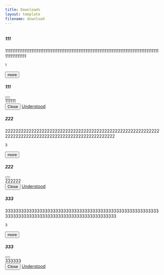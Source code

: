 ```yaml
---
title: Downloads
layout: template
filename: download
--- 
```

<title>Downloads</title>
<div class="card mb-0">
  <div class="row g-0">
    <div class="col-md-3">
      <img src="static/img/1.gif" class="img-fluid rounded-start" alt="">
    </div>
    <div class="col-md-5">
      <div class="card-body">
        <h5 class="card-title">111</h5>
        <p class="card-text">1111111111111111111111111111111111111111111111111111111111111111111111111111111111111111111111111111</p>
        <p class="card-text"><small class="text-muted">1</small></p>
		<button type="button" class="btn btn-info" data-bs-toggle="modal" data-bs-target="#staticBackdrop1">more</button>
		<div class="modal fade modal-dialog modal-lg modal-dialog-centered modal-dialog-scrollable" id="staticBackdrop1" data-bs-backdrop="static" data-bs-keyboard="false" tabindex="-1" aria-labelledby="staticBackdropLabel" aria-hidden="true">
		  <div class="modal-dialog">
			<div class="modal-content">
			  <div class="modal-header">
				<h5 class="modal-title" id="staticBackdropLabel">111</h5>
				<button type="button" class="btn-close" data-bs-dismiss="modal" aria-label="Close"></button>
			  </div>
			  <div class="modal-body">
				111111
			  </div>
			  <div class="modal-footer">
				<button type="button" class="btn btn-secondary" data-bs-dismiss="modal">Close</button>
				<a class="btn btn-info" href="#" role="button">Understood</a>
			  </div>
			</div>
		  </div>
		</div>
      </div>
    </div>
  </div>
</div>
<div class="card mb-0">
  <div class="row g-0">
    <div class="col-md-3">
      <img src="static/img/1.gif" class="img-fluid rounded-start" alt="">
    </div>
    <div class="col-md-5">
      <div class="card-body">
        <h5 class="card-title">222</h5>
        <p class="card-text">22222222222222222222222222222222222222222222222222222222222222222222222222222222222222222222222222222</p>
        <p class="card-text"><small class="text-muted">3</small></p>
		<button type="button" class="btn btn-info" data-bs-toggle="modal" data-bs-target="#staticBackdrop2">more</button>
		<div class="modal fade modal-dialog modal-lg modal-dialog-centered modal-dialog-scrollable" id="staticBackdrop2" data-bs-backdrop="static" data-bs-keyboard="false" tabindex="-1" aria-labelledby="staticBackdropLabel" aria-hidden="true">
		  <div class="modal-dialog">
			<div class="modal-content">
			  <div class="modal-header">
				<h5 class="modal-title" id="staticBackdropLabel">222</h5>
				<button type="button" class="btn-close" data-bs-dismiss="modal" aria-label="Close"></button>
			  </div>
			  <div class="modal-body">
				222222
			  </div>
			  <div class="modal-footer">
				<button type="button" class="btn btn-secondary" data-bs-dismiss="modal">Close</button>
				<a class="btn btn-info" href="#" role="button">Understood</a>
			  </div>
			</div>
		  </div>
		</div>
      </div>
    </div>
  </div>
</div>
<div class="card mb-0">
  <div class="row g-0">
    <div class="col-md-3">
      <img src="static/img/1.gif" class="img-fluid rounded-start" alt="">
    </div>
    <div class="col-md-5">
      <div class="card-body">
        <h5 class="card-title">333</h5>
        <p class="card-text">3333333333333333333333333333333333333333333333333333333333333333333333333333333333333333333333333333</p>
        <p class="card-text"><small class="text-muted">3</small></p>
		<button type="button" class="btn btn-info" data-bs-toggle="modal" data-bs-target="#staticBackdrop3">more</button>
		<div class="modal fade modal-dialog modal-lg modal-dialog-centered modal-dialog-scrollable" id="staticBackdrop3" data-bs-backdrop="static" data-bs-keyboard="false" tabindex="-1" aria-labelledby="staticBackdropLabel" aria-hidden="true">
		  <div class="modal-dialog">
			<div class="modal-content">
			  <div class="modal-header">
				<h5 class="modal-title" id="staticBackdropLabel">333</h5>
				<button type="button" class="btn-close" data-bs-dismiss="modal" aria-label="Close"></button>
			  </div>
			  <div class="modal-body">
				333333
			  </div>
			  <div class="modal-footer">
				<button type="button" class="btn btn-secondary" data-bs-dismiss="modal">Close</button>
				<a class="btn btn-info" href="#" role="button">Understood</a>
			  </div>
			</div>
		  </div>
		</div>
      </div>
    </div>
  </div>
</div>